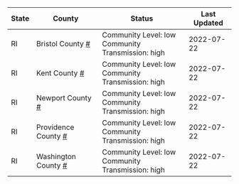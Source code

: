 State | County | Status | Last Updated
--- | --- | --- | --- 
RI | Bristol County <a href="#bristol_county">#</a> | <a name="bristol_county"></a>Community Level: low<br/>Community Transmission: high | 2022-07-22
RI | Kent County <a href="#kent_county">#</a> | <a name="kent_county"></a>Community Level: low<br/>Community Transmission: high | 2022-07-22
RI | Newport County <a href="#newport_county">#</a> | <a name="newport_county"></a>Community Level: low<br/>Community Transmission: high | 2022-07-22
RI | Providence County <a href="#providence_county">#</a> | <a name="providence_county"></a>Community Level: low<br/>Community Transmission: high | 2022-07-22
RI | Washington County <a href="#washington_county">#</a> | <a name="washington_county"></a>Community Level: low<br/>Community Transmission: high | 2022-07-22
